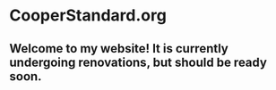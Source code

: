 # CooperStandard.org

## Welcome to my website! It is currently undergoing renovations, but should be ready soon.